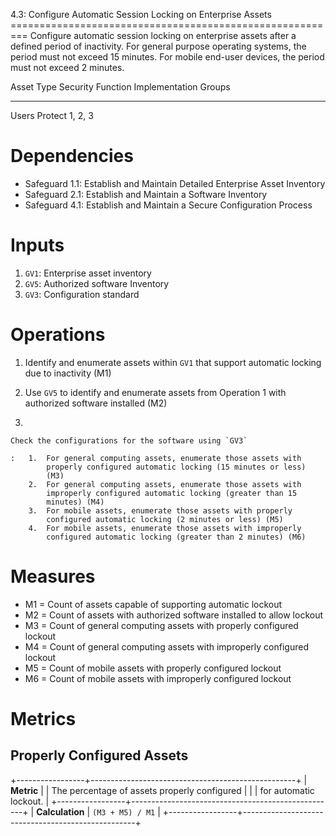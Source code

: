 4.3: Configure Automatic Session Locking on Enterprise Assets
========================================================= Configure
automatic session locking on enterprise assets after a defined period of
inactivity. For general purpose operating systems, the period must not
exceed 15 minutes. For mobile end-user devices, the period must not
exceed 2 minutes.

  Asset Type   Security Function   Implementation Groups
  ------------ ------------------- -----------------------
  Users        Protect             1, 2, 3

# Dependencies

-   Safeguard 1.1: Establish and Maintain Detailed Enterprise Asset
    Inventory
-   Safeguard 2.1: Establish and Maintain a Software Inventory
-   Safeguard 4.1: Establish and Maintain a Secure Configuration Process

# Inputs

1.  `GV1`: Enterprise asset inventory
2.  `GV5`: Authorized software Inventory
3.  `GV3`: Configuration standard

# Operations

1.  Identify and enumerate assets within `GV1` that support automatic
    locking due to inactivity (M1)

2.  Use `GV5` to identify and enumerate assets from Operation 1 with
    authorized software installed (M2)

3.  

    Check the configurations for the software using `GV3`

    :   1.  For general computing assets, enumerate those assets with
            properly configured automatic locking (15 minutes or less)
            (M3)
        2.  For general computing assets, enumerate those assets with
            improperly configured automatic locking (greater than 15
            minutes) (M4)
        3.  For mobile assets, enumerate those assets with properly
            configured automatic locking (2 minutes or less) (M5)
        4.  For mobile assets, enumerate those assets with improperly
            configured automatic locking (greater than 2 minutes) (M6)

# Measures

-   M1 = Count of assets capable of supporting automatic lockout
-   M2 = Count of assets with authorized software installed to allow
    lockout
-   M3 = Count of general computing assets with properly configured
    lockout
-   M4 = Count of general computing assets with improperly configured
    lockout
-   M5 = Count of mobile assets with properly configured lockout
-   M6 = Count of mobile assets with improperly configured lockout

# Metrics

## Properly Configured Assets

+-----------------+---------------------------------------------------+
| **Metric**      | | The percentage of assets properly configured    |
|                 |   for automatic lockout.                          |
+-----------------+---------------------------------------------------+
| **Calculation** | `(M3 + M5) / M1`                                  |
+-----------------+---------------------------------------------------+
